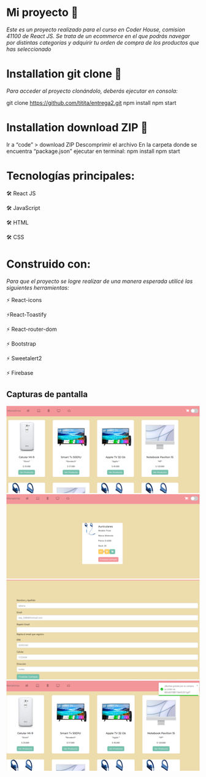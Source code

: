 # Mi proyecto 🚀
_Este es un proyecto realizado para el curso en Coder House, comision 41100 de React JS.
 Se trata de un ecommerce en el que podrás navegar por distintas categorías y adquirir tu orden de compra de los productos que has seleccionado_

# Installation git clone 🔧
_Para acceder al proyecto clonándolo, deberás ejecutar en consola:_

git clone  https://github.com/titita/entrega2.git
npm install 
npm start

# Installation download ZIP 🔧
Ir a “code” > download ZIP
Descomprimir el archivo
En la carpeta donde se encuentra “package.json” ejecutar en terminal: 
npm install
npm start

# Tecnologías principales:

🛠️ React JS

🛠️ JavaScript

🛠️ HTML

🛠️ CSS

# Construido con:
_Para que el proyecto se logre realizar de una manera esperada utilicé las siguientes herramientas:_

⚡ React-icons

⚡React-Toastify

⚡ React-router-dom

⚡ Bootstrap

⚡ Sweetalert2

⚡ Firebase

## Capturas de pantalla

![alt text](https://github.com/titita/entrega2/blob/develop/docs/1.png)
![alt text](https://github.com/titita/entrega2/blob/develop/docs/2.png)
![alt text](https://github.com/titita/entrega2/blob/develop/docs/3.png)
![alt text](https://github.com/titita/entrega2/blob/develop/docs/4.png)

